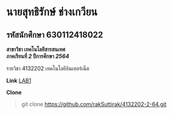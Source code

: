 # นายสุทธิรักษ์ ช่างเกวียน  

## รหัสนักศึกษา 630112418022  

**สาขาวิชา เทคโนโลยีสารสนเทศ**  
**ภาคเรียนที่ _2_ ปีการศึกษา _2564_**  

รายวิชา 4132202 เทคโนโลยีอินเทอร์เน็ต  

**Link**
[LAB1](https://github.com/rakSuttirak/4132202-2-64/tree/main/LAB1)

**Clone**
> git clone https://github.com/rakSuttirak/4132202-2-64.git